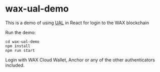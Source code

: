 # wax-ual-demo

This is a demo of using [UAL](https://github.com/EOSIO/universal-authenticator-library) in React for login to the WAX blockchain

Run the demo:  
```
cd wax-ual-demo
npm install
npm run start
```

Login with WAX Cloud Wallet, Anchor or any of the other authenticators included.
